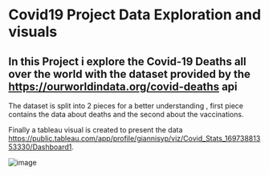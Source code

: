 # Covid19 Project Data Exploration and visuals

## In this Project i explore the Covid-19 Deaths all over the world with the dataset provided by the https://ourworldindata.org/covid-deaths api

The dataset is split into 2 pieces for a better understanding , first piece contains the data about deaths and the second about the vaccinations.

Finally a tableau visual is created to present the data https://public.tableau.com/app/profile/giannisyp/viz/Covid_Stats_16973881353330/Dashboard1.

![image](https://github.com/giannisyp/SQL_Projects/assets/119696474/ba4da2a2-9328-499b-bee7-a18d8471a1ec)
